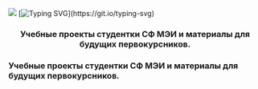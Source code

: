 ![](https://sun9-19.userapi.com/impg/IbdmPt8kUTrlJeGocsiFg679BkDkfscVlSBY7Q/P3nkBcqqZNI.jpg?size=706x235&quality=95&sign=1123c0278d63922f428f3ac57da07875&type=album)
[![Typing SVG](https://readme-typing-svg.demolab.com?font=Fira+Code&weight=200&pause=1000&color=00CF00&center=true&width=435&lines=Welcome+to+my+Github!)](https://git.io/typing-svg)
<h3 align="center">Учебные проекты студентки СФ МЭИ и материалы для будущих первокурсников.</h3>

### Учебные проекты студентки СФ МЭИ и материалы для будущих первокурсников.
